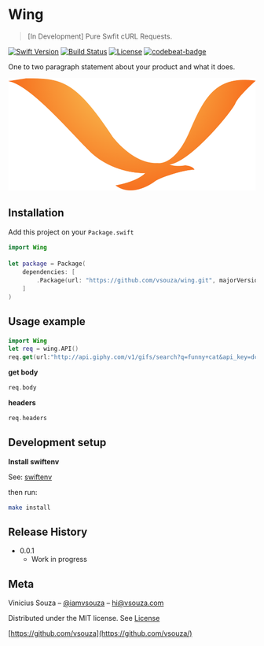 # Wing
> [In Development] Pure Swfit cURL Requests.

[![Swift Version][swift-image]][swift-url]
[![Build Status][travis-image]][travis-url]
[![License][license-image]][license-url]
[![codebeat-badge][codebeat-image]][codebeat-url]

One to two paragraph statement about your product and what it does.

![](header.png)

## Installation

Add this project on your `Package.swift`

```swift
import Wing

let package = Package(
    dependencies: [
        .Package(url: "https://github.com/vsouza/wing.git", majorVersion: 0, minor: 0)
    ]
)
```

## Usage example


```swift
import Wing
let req = wing.API()
req.get(url:"http://api.giphy.com/v1/gifs/search?q=funny+cat&api_key=dc6zaTOxFJmzC&limit=1")
```

__get body__

```swift
req.body
```

__headers__

```swift
req.headers
```



## Development setup

__Install swiftenv__

See: [swiftenv](https://github.com/kylef/swiftenv)

then run:

```sh
make install
```

## Release History

* 0.0.1
    * Work in progress

## Meta

Vinicius Souza – [@iamvsouza](https://twitter.com/iamvsouza) – hi@vsouza.com

Distributed under the MIT license. See [License](http://vsouza.mit-license.org/)

[https://github.com/vsouza](https://github.com/vsouza/)

[swift-image]:https://img.shields.io/badge/swift-3.0-orange.svg
[swift-url]: https://swift.org/
[license-image]: https://img.shields.io/badge/License-MIT-blue.svg
[license-url]: LICENSE
[travis-image]: https://img.shields.io/travis/vsouza/wing/master.svg
[travis-url]: https://travis-ci.org/vsouza/wing
[codebeat-image]: https://codebeat.co/badges/c19b47ea-2f9d-45df-8458-b2d952fe9dad
[codebeat-url]: https://codebeat.co/projects/github-com-vsouza-wing
